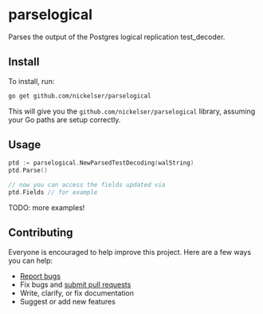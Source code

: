 # parselogical

Parses the output of the Postgres logical replication test_decoder.

## Install

To install, run:

```sh
go get github.com/nickelser/parselogical
```

This will give you the `github.com/nickelser/parselogical` library, assuming your Go paths are setup correctly.

## Usage

```go
ptd := parselogical.NewParsedTestDecoding(walString)
ptd.Parse()

// now you can access the fields updated via
ptd.Fields // for example
```

TODO: more examples!

## Contributing

Everyone is encouraged to help improve this project. Here are a few ways you can help:

- [Report bugs](https://github.com/nickelser/parselogical/issues)
- Fix bugs and [submit pull requests](https://github.com/nickelser/parselogical/pulls)
- Write, clarify, or fix documentation
- Suggest or add new features
